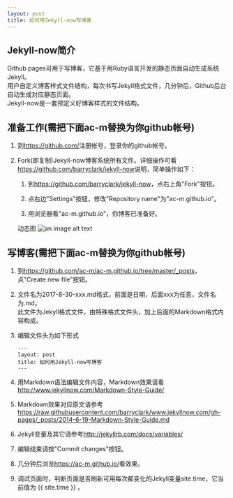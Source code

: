 ```yaml
---
layout: post
title: 如何用Jekyll-now写博客
---
```


## Jekyll-now简介

Github pages可用于写博客，它基于用Ruby语言开发的静态页面自动生成系统Jekyll。  
用户自定义博客样式文件结构，每次书写Jekyll格式文件，几分钟后，Github后台自动生成对应静态页面。  
Jekyll-now是一套预定义好博客样式的文件结构。  


## 准备工作(需把下面ac-m替换为你github帐号)

1. 到<https://github.com/>注册帐号，登录你的github帐号。

1. Fork(即复制)Jekyll-now博客系统所有文件。详细操作可看<https://github.com/barryclark/jekyll-now>说明，简单操作如下：

    1. 到<https://github.com/barryclark/jekyll-now>，点右上角"Fork"按钮。
    
    1. 点右边"Settings"按钮，修改"Repository name"为"ac-m.github.io"。
    
    1. 用浏览器看"ac-m.github.io"，你博客已准备好。

    动态图 ![an image alt text](/images/step1.gif "an image title")

## 写博客(需把下面ac-m替换为你github帐号)

1. 到<https://github.com/ac-m/ac-m.github.io/tree/master/_posts>，点"Create new file"按钮。

1. 文件名为2017-8-30-xxx.md格式，前面是日期，后面xxx为任意，文件名为.md。  
此文件为Jekyll格式文件，由特殊格式文件头，加上后面的Markdown格式内容构成。

1. 编辑文件头为如下形式
    ```
    ---
    layout: post
    title: 如何用Jekyll-now写博客
    ---
    ```

1. 用Markdown语法编辑文件内容，Markdown效果请看<http://www.jekyllnow.com/Markdown-Style-Guide/>

1. Markdown效果对应原文请参考<https://raw.githubusercontent.com/barryclark/www.jekyllnow.com/gh-pages/_posts/2014-6-19-Markdown-Style-Guide.md>

1. Jekyll变量及其它请参考<http://jekyllrb.com/docs/variables/>

1. 编辑结束请按"Commit changes"按钮。

1. 几分钟后浏览<https://ac-m.github.io/>看效果。

1. 调试页面时，判断页面是否刷新可用每次都变化的Jekyll变量site.time，它当前值为 {{ site.time }} 。
